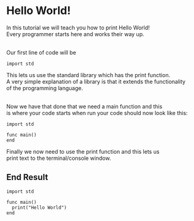 # Hello World!
In this tutorial we will teach you how to print Hello World!<br>
Every programmer starts here and works their way up.<br><br>

Our first line of code will be
```
import std
```
This lets us use the standard library which has the print function.<br>
A very simple explanation of a library is that it extends the functionality<br>
of the programming language.<br><br>

Now we have that done that we need a main function and this<br>
is where your code starts when run your code should now look like this:
```
import std

func main()
end
```

Finally we now need to use the print function and this lets us<br>
print text to the terminal/console window.

## End Result
```
import std

func main()
  print("Hello World")
end
```
